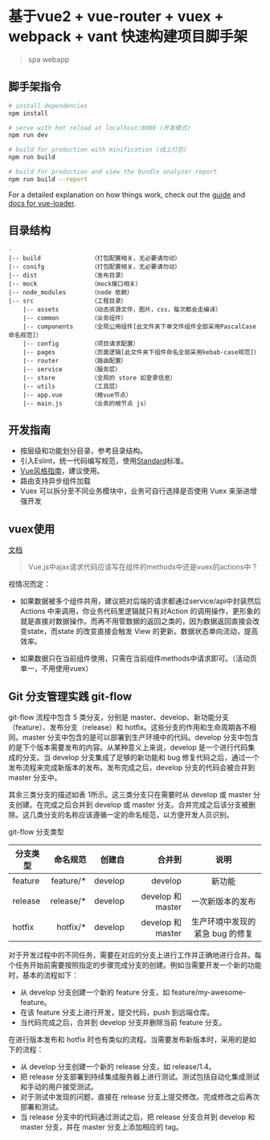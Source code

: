 # 基于vue2 + vue-router + vuex + webpack + vant 快速构建项目脚手架

> spa webapp

## 脚手架指令

``` bash
# install dependencies
npm install

# serve with hot reload at localhost:8080 (开发模式)
npm run dev

# build for production with minification (线上打包)
npm run build

# build for production and view the bundle analyzer report
npm run build --report
```

For a detailed explanation on how things work, check out the [guide](http://vuejs-templates.github.io/webpack/) and [docs for vue-loader](http://vuejs.github.io/vue-loader).

## 目录结构

    ·
    |-- build              （打包配置相关，无必要请勿动）
    |-- conifg             （打包配置相关，无必要请勿动）
    |-- dist               （发布目录）
    |-- mock               （mock接口相关）
    |-- node_modules       （node 依赖）
    |-- src                （工程目录）
        |-- assets         （动态资源文件，图片，css，每次都会走编译）
        |-- common         （业务组件）
        |-- components     （全局公用组件[此文件夹下单文件组件全部采用PascalCase命名规范]）
        |-- config         （项目请求配置）
        |-- pages          （页面逻辑[此文件夹下组件命名全部采用kebab-case规范]）
        |-- router         （路由配置）
        |-- service        （服务层）
        |-- store          （全局的 store 如登录信息）
        |-- utils          （工具层）
        |-- app.vue        （根vue节点）
        |-- main.js        （业务的根节点 js）


## 开发指南

* 按层级和功能划分目录，参考目录结构。
* 引入Eslint，统一代码编写规范，使用[Standard](https://standardjs.com/readme-zhcn.html)标准。
* [Vue风格指南](https://cn.vuejs.org/v2/style-guide/#单文件组件文件的大小写-强烈推荐)，建议使用。
* 路由支持异步组件加载
* Vuex 可以拆分至不同业务模块中，业务可自行选择是否使用 Vuex 来渐进增强开发

## vuex使用

[文档](https://vuex.vuejs.org/zh-cn/getting-started.html)

> Vue.js中ajax请求代码应该写在组件的methods中还是vuex的actions中？

视情况而定：
* 如果数据被多个组件共用，建议把对后端的请求都通过service/api中封装然后 Actions 中来调用，你业务代码里逻辑就只有对Action 的调用操作，更形象的就是直接对数据操作。而再不用管数据的返回之类的，因为数据返回直接会改变state，而state 的改变直接会触发 View 的更新。数据状态单向流动，提高效率。

* 如果数据只在当前组件使用，只需在当前组件methods中请求即可。（活动页单一，不用使用vuex）

## Git 分支管理实践 git-flow

git-flow 流程中包含 5 类分支，分别是 master、develop、新功能分支（feature）、发布分支（release）和 hotfix。这些分支的作用和生命周期各不相同。master 分支中包含的是可以部署到生产环境中的代码。develop 分支中包含的是下个版本需要发布的内容。从某种意义上来说，develop 是一个进行代码集成的分支。当 develop 分支集成了足够的新功能和 bug 修复代码之后，通过一个发布流程来完成新版本的发布。发布完成之后，develop 分支的代码会被合并到 master 分支中。

其余三类分支的描述如表 1所示。这三类分支只在需要时从 develop 或 master 分支创建。在完成之后合并到 develop 或 master 分支。合并完成之后该分支被删除。这几类分支的名称应该遵循一定的命名规范，以方便开发人员识别。

git-flow 分支类型

| 分支类型       |   命名规范   |   创建自   |  合并到   |  说明  |
| --------       |   -----:    |   -----:   |  -----:   |  :----: |
| feature        |   feature/* |   develop   |  develop |  新功能  |
| release        |   release/* |   develop   |  develop 和 master  |  一次新版本的发布  |
| hotfix         |   hotfix/*  |   develop   |  develop 和 master  |  生产环境中发现的紧急 bug 的修复  |

对于开发过程中的不同任务，需要在对应的分支上进行工作并正确地进行合并。每个任务开始前需要按照指定的步骤完成分支的创建。例如当需要开发一个新的功能时，基本的流程如下：

* 从 develop 分支创建一个新的 feature 分支，如 feature/my-awesome-feature。
* 在该 feature 分支上进行开发，提交代码，push 到远端仓库。
* 当代码完成之后，合并到 develop 分支并删除当前 feature 分支。

在进行版本发布和 hotfix 时也有类似的流程。当需要发布新版本时，采用的是如下的流程：

* 从 develop 分支创建一个新的 release 分支，如 release/1.4。
* 把 release 分支部署到持续集成服务器上进行测试。测试包括自动化集成测试和手动的用户接受测试。
* 对于测试中发现的问题，直接在 release 分支上提交修改。完成修改之后再次部署和测试。
* 当 release 分支中的代码通过测试之后，把 release 分支合并到 develop 和 master 分支，并在 master 分支上添加相应的 tag。